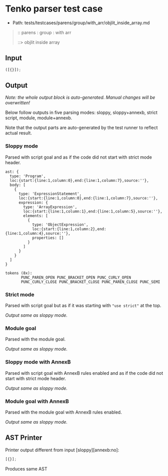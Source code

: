 # Tenko parser test case

- Path: tests/testcases/parens/group/with_arr/objlit_inside_array.md

> :: parens : group : with arr
>
> ::> objlit inside array

## Input

`````js
([{}]);
`````

## Output

_Note: the whole output block is auto-generated. Manual changes will be overwritten!_

Below follow outputs in five parsing modes: sloppy, sloppy+annexb, strict script, module, module+annexb.

Note that the output parts are auto-generated by the test runner to reflect actual result.

### Sloppy mode

Parsed with script goal and as if the code did not start with strict mode header.

`````
ast: {
  type: 'Program',
  loc:{start:{line:1,column:0},end:{line:1,column:7},source:''},
  body: [
    {
      type: 'ExpressionStatement',
      loc:{start:{line:1,column:0},end:{line:1,column:7},source:''},
      expression: {
        type: 'ArrayExpression',
        loc:{start:{line:1,column:1},end:{line:1,column:5},source:''},
        elements: [
          {
            type: 'ObjectExpression',
            loc:{start:{line:1,column:2},end:{line:1,column:4},source:''},
            properties: []
          }
        ]
      }
    }
  ]
}

tokens (8x):
       PUNC_PAREN_OPEN PUNC_BRACKET_OPEN PUNC_CURLY_OPEN
       PUNC_CURLY_CLOSE PUNC_BRACKET_CLOSE PUNC_PAREN_CLOSE PUNC_SEMI
`````

### Strict mode

Parsed with script goal but as if it was starting with `"use strict"` at the top.

_Output same as sloppy mode._

### Module goal

Parsed with the module goal.

_Output same as sloppy mode._

### Sloppy mode with AnnexB

Parsed with script goal with AnnexB rules enabled and as if the code did not start with strict mode header.

_Output same as sloppy mode._

### Module goal with AnnexB

Parsed with the module goal with AnnexB rules enabled.

_Output same as sloppy mode._

## AST Printer

Printer output different from input [sloppy][annexb:no]:

````js
[{}];
````

Produces same AST
